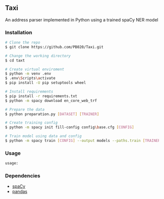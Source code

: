 ## Taxi
An address parser implemented in Python using a trained spaCy NER model

### Installation
```bash
# Clone the repo
$ git clone https://github.com/PB020/Taxi.git

# Change the working directory
$ cd taxt

# Create virtual enviroment
$ python -m venv .env
$ .env\Scripts\activate
$ pip install -U pip setuptools wheel

# Install requirements
$ pip install -r requirements.txt
$ python -m spacy download en_core_web_trf

# Prepare the data
$ python preparation.py [DATASET] [TRAINER]

# Create training config
$ python -m spacy init fill-config config\base.cfg [CONFIG]

# Train model using data and config
$ python -m spacy train [CONFIG] --output models --paths.train [TRAINER] --paths.dev [TRAINER]
```

### Usage
```bash
usage:

```

### Dependencies
- [spaCy](https://spacy.io)
- [pandas](https://pandas.pydata.org)
